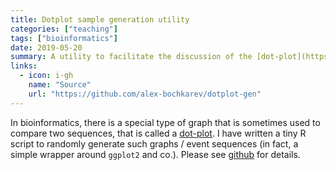 ```yaml
---
title: Dotplot sample generation utility
categories: ["teaching"]
tags: ["bioinformatics"]
date: 2019-05-20
summary: A utility to facilitate the discussion of the [dot-plot](https://en.wikipedia.org/wiki/Dot_plot_(bioinformatics)) concept. Written in R with ggplot.
links:
  - icon: i-gh
    name: "Source"
    url: "https://github.com/alex-bochkarev/dotplot-gen"
---
```


In bioinformatics, there is a special type of graph that is sometimes used to
compare two sequences, that is called a
[dot-plot](https://en.wikipedia.org/wiki/Dot_plot_(bioinformatics)). I have
written a tiny R script to randomly generate such graphs / event sequences (in
fact, a simple wrapper around `ggplot2` and co.). Please see
[github](https://github.com/alex-bochkarev/dotplot-gen) for details.
